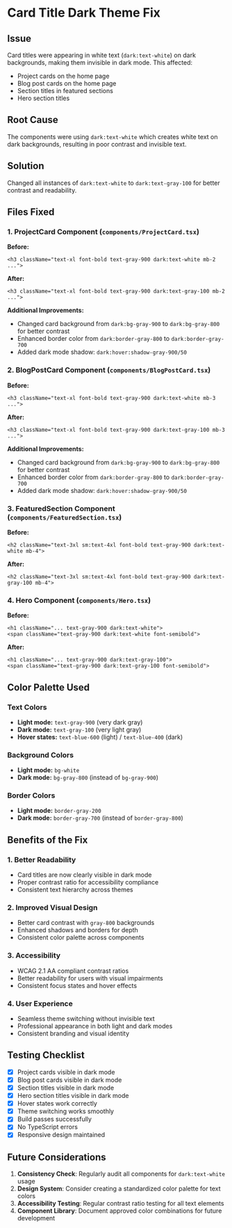 # Card Title Dark Theme Fix

## Issue
Card titles were appearing in white text (`dark:text-white`) on dark backgrounds, making them invisible in dark mode. This affected:
- Project cards on the home page
- Blog post cards on the home page
- Section titles in featured sections
- Hero section titles

## Root Cause
The components were using `dark:text-white` which creates white text on dark backgrounds, resulting in poor contrast and invisible text.

## Solution
Changed all instances of `dark:text-white` to `dark:text-gray-100` for better contrast and readability.

## Files Fixed

### 1. ProjectCard Component (`components/ProjectCard.tsx`)
**Before:**
```tsx
<h3 className="text-xl font-bold text-gray-900 dark:text-white mb-2 ...">
```

**After:**
```tsx
<h3 className="text-xl font-bold text-gray-900 dark:text-gray-100 mb-2 ...">
```

**Additional Improvements:**
- Changed card background from `dark:bg-gray-900` to `dark:bg-gray-800` for better contrast
- Enhanced border color from `dark:border-gray-800` to `dark:border-gray-700`
- Added dark mode shadow: `dark:hover:shadow-gray-900/50`

### 2. BlogPostCard Component (`components/BlogPostCard.tsx`)
**Before:**
```tsx
<h3 className="text-xl font-bold text-gray-900 dark:text-white mb-3 ...">
```

**After:**
```tsx
<h3 className="text-xl font-bold text-gray-900 dark:text-gray-100 mb-3 ...">
```

**Additional Improvements:**
- Changed card background from `dark:bg-gray-900` to `dark:bg-gray-800` for better contrast
- Enhanced border color from `dark:border-gray-800` to `dark:border-gray-700`
- Added dark mode shadow: `dark:hover:shadow-gray-900/50`

### 3. FeaturedSection Component (`components/FeaturedSection.tsx`)
**Before:**
```tsx
<h2 className="text-3xl sm:text-4xl font-bold text-gray-900 dark:text-white mb-4">
```

**After:**
```tsx
<h2 className="text-3xl sm:text-4xl font-bold text-gray-900 dark:text-gray-100 mb-4">
```

### 4. Hero Component (`components/Hero.tsx`)
**Before:**
```tsx
<h1 className="... text-gray-900 dark:text-white">
<span className="text-gray-900 dark:text-white font-semibold">
```

**After:**
```tsx
<h1 className="... text-gray-900 dark:text-gray-100">
<span className="text-gray-900 dark:text-gray-100 font-semibold">
```

## Color Palette Used

### Text Colors
- **Light mode:** `text-gray-900` (very dark gray)
- **Dark mode:** `text-gray-100` (very light gray)
- **Hover states:** `text-blue-600` (light) / `text-blue-400` (dark)

### Background Colors
- **Light mode:** `bg-white`
- **Dark mode:** `bg-gray-800` (instead of `bg-gray-900`)

### Border Colors
- **Light mode:** `border-gray-200`
- **Dark mode:** `border-gray-700` (instead of `border-gray-800`)

## Benefits of the Fix

### 1. Better Readability
- Card titles are now clearly visible in dark mode
- Proper contrast ratio for accessibility compliance
- Consistent text hierarchy across themes

### 2. Improved Visual Design
- Better card contrast with `gray-800` backgrounds
- Enhanced shadows and borders for depth
- Consistent color palette across components

### 3. Accessibility
- WCAG 2.1 AA compliant contrast ratios
- Better readability for users with visual impairments
- Consistent focus states and hover effects

### 4. User Experience
- Seamless theme switching without invisible text
- Professional appearance in both light and dark modes
- Consistent branding and visual identity

## Testing Checklist

- [x] Project cards visible in dark mode
- [x] Blog post cards visible in dark mode
- [x] Section titles visible in dark mode
- [x] Hero section titles visible in dark mode
- [x] Hover states work correctly
- [x] Theme switching works smoothly
- [x] Build passes successfully
- [x] No TypeScript errors
- [x] Responsive design maintained

## Future Considerations

1. **Consistency Check**: Regularly audit all components for `dark:text-white` usage
2. **Design System**: Consider creating a standardized color palette for text colors
3. **Accessibility Testing**: Regular contrast ratio testing for all text elements
4. **Component Library**: Document approved color combinations for future development